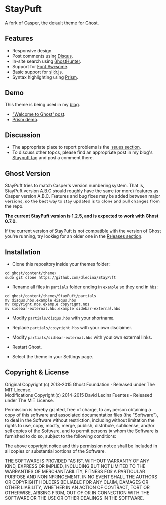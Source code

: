 # StayPuft

A fork of Casper, the default theme for [Ghost](https://github.com/tryghost/ghost/).

## Features

* Responsive design.
* Post comments using [Disqus](http://disqus.com/).
* In-site search using [GhostHunter](https://github.com/i11ume/ghostHunter).
* Support for [Font Awesome](https://github.com/FortAwesome/Font-Awesome).
* Basic support for [slidr.js](https://github.com/bchanx/slidr).
* Syntax highlighting using [Prism](https://github.com/LeaVerou/prism/).

## Demo

This theme is being used in my [blog](http://davidlecina.com/).

*  ["Welcome to Ghost" post](http://davidlecina.com/blog/welcome-to-ghost/).
*  [Prism demo](http://davidlecina.com/blog/prism-demo/).

## Discussion

* The appropriate place to report problems is the [Issues section](https://github.com/dlecina/StayPuft/issues).
* To discuss other topics, please find an appropriate post in my blog's [Staypuft tag](http://davidlecina.com/blog/tag/staypuft/) and post a comment there.

## Ghost Version

StayPuft tries to match Casper's version numbering system. That is, StayPuft version A.B.C should roughly have the same (or more) features as Casper version A.B.C. Features and bug fixes may be added between major versions, so the best way to stay updated is to clone and pull changes from the repo.

**The current StayPuft version is 1.2.5, and is expected to work with Ghost 0.7.0.**

If the current version of StayPuft is not compatible with the version of Ghost you're running, try looking for an older one in the [Releases section](https://github.com/dlecina/StayPuft/releases).

## Installation

* Clone this repository inside your themes folder:

```
cd ghost/content/themes
sudo git clone https://github.com/dlecina/StayPuft
```

* Rename all files in `partials` folder ending in `example` so they end in `hbs`:

```
cd ghost/content/themes/StayPuft/partials
mv disqus.hbs.example disqus.hbs
mv copyright.hbs.example copyright.hbs
mv sidebar-external.hbs.example sidebar-external.hbs
```

* Modify `partials/disqus.hbs` with your shortname.
* Replace `partials/copyright.hbs` with your own disclaimer.
* Modify `partials/sidebar-external.hbs` with your own external links.

* Restart Ghost.
* Select the theme in your Settings page.

## Copyright & License

Original Copyright (c) 2013-2015 Ghost Foundation - Released under The MIT License.  
Modifications Copyright (c) 2014-2015 David Lecina Fuentes - Released under The MIT License.

Permission is hereby granted, free of charge, to any person obtaining a copy of this software and associated documentation files (the "Software"), to deal in the Software without restriction, including without limitation the rights to use, copy, modify, merge, publish, distribute, sublicense, and/or sell copies of the Software, and to permit persons to whom the Software is furnished to do so, subject to the following conditions:

The above copyright notice and this permission notice shall be included in all copies or substantial portions of the Software.

THE SOFTWARE IS PROVIDED "AS IS", WITHOUT WARRANTY OF ANY KIND, EXPRESS OR IMPLIED, INCLUDING BUT NOT LIMITED TO THE WARRANTIES OF MERCHANTABILITY, FITNESS FOR A PARTICULAR PURPOSE AND
NONINFRINGEMENT. IN NO EVENT SHALL THE AUTHORS OR COPYRIGHT HOLDERS BE LIABLE FOR ANY CLAIM, DAMAGES OR OTHER LIABILITY, WHETHER IN AN ACTION OF CONTRACT, TORT OR OTHERWISE, ARISING FROM, OUT OF OR IN CONNECTION WITH THE SOFTWARE OR THE USE OR OTHER DEALINGS IN THE SOFTWARE.
